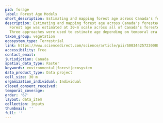 ```yaml
---
pid: forage
label: Forest Age Models
short_description: Estimating and mapping forest age across Canada's forested ecosystems.
description: Estimating and mapping forest age across Canada's forested ecosystems.
  Forest age was estimated at 30-m scale across all of Canada’s forested ecosystems.
  Three approaches were used to estimate age depending on temporal era.
taxon_group: vegetation
ecosystem_type: Terrestrial
link: https://www.sciencedirect.com/science/article/pii/S0034425723000809
accessibility: Free
contact_email: 
jurisdiction: Canada
spatial_data_type: Raster
keywords: environmental|forest|ecosystem
data_product_type: Data project
cell_size: 30 m
organization_individual: Individual
closed_consent_received: 
temporal_coverage: 
order: '67'
layout: data_item
collection: inputs
thumbnail: ''
full: ''
---
```

